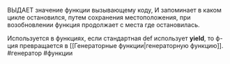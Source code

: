 ВЫДАЕТ  значение функции вызывающему коду, И запоминает в каком цикле остановился,  путем сохранения местоположения,  при возобновлении функция продолжает с места где остановилась.

Используется в функциях, если стандартная def использует **yield**, то ф-ция превращается в [[Генераторные функции|генераторную функцию]]. 
#генератор #функции 